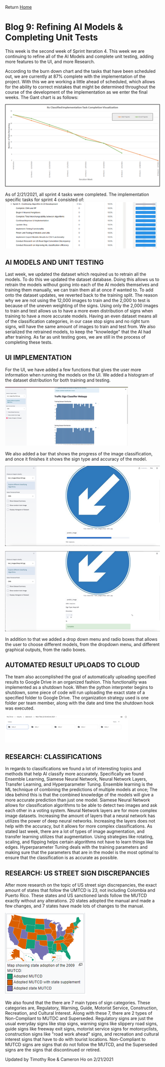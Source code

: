 Return [Home](index.md)

# Blog 9: Refining AI Models & Completing Unit Tests

This week is the second week of Sprint Iteration 4. This week we are continuing to refine all of the AI Models and complete unit testing, adding more features to the UI, and more Research.

According to the burn down chart and the tasks that have been scheduled out, we are currently at 87% complete with the implementation of the project. With this we are working a little ahead of scheduled, which allows for the ability to correct mistakes that might be determined throughout the course of the development of the implementation as we enter the final weeks. The Gant chart is as follows:

![BurnDown](./images/blog9/BurnDown.png)

As of 2/21/2021, all sprint 4 tasks were completed. The implementation specific tasks for sprint 4 consisted of:
![Sprint4Tasks](./images/blog9/sprint4_tasks.png)

## AI MODELS AND UNIT TESTING
Last week, we updated the dataset which required us to retrain all the models. To do this we updated the dataset database.
Doing this allows us to retrain the models without going into each of the AI models themselves and training them manually, we can train them all at once if wanted to.
To add onto the dataset updates, we reverted back to the training split. The reason why we are not using the 12,000 images to train and the 2,000 to test is because of the uneven weighting of the signs.
Using only the 2,000 images to train and test allows us to have a more even distribution of signs when training to have a more accurate models.
Having an even dataset means all of the classification categories, in our case stop signs and no right turn signs, will have the same amount of images to train and test from.
We also serialized the retrained models, to keep the "knowledge" that the AI had after training.
As far as unit testing goes, we are still in the process of completing these tests.

## UI IMPLEMENTATION
For the UI, we have added a few functions that gives the user more information when running the models on the UI.
We added a histogram of the dataset distribution for both training and testing.

![Histogram](https://raw.githubusercontent.com/egr-401-402-capstone-2020-21/ItsClassified-Blog/main/images/blog9/histogram.png)

We also added a bar that shows the progress of the image classification, and once it finishes it shows the sign type and accuracy of the model.

![UI1](https://raw.githubusercontent.com/egr-401-402-capstone-2020-21/ItsClassified-Blog/main/images/blog9/ui1.png)

![UI2](https://raw.githubusercontent.com/egr-401-402-capstone-2020-21/ItsClassified-Blog/main/images/blog9/ui2.png)


In addition to that we added a drop down menu and radio boxes that allows the user to choose different models, from the dropdown menu, and different graphical outputs, from the radio boxes.

## AUTOMATED RESULT UPLOADS TO CLOUD

The team also accomplished the goal of automatically uploading specified results to Google Drive in an organized fashion. This functionality was implemented as a shutdown hook. When the python interpreter begins to shutdown, some piece of code will run uploading the exact state of a specified folder to Google Drive. The organization strategy used is one folder per team member, along with the date and time the shutdown hook was executed.

![Google Drive Screenshot](https://raw.githubusercontent.com/egr-401-402-capstone-2020-21/ItsClassified-Blog/main/images/blog9/cloud.png)

## RESEARCH: CLASSIFICATIONS
In regards to classifications we found a lot of interesting topics and methods that help AI classify more accurately.
Specifically we found Ensemble Learning, Siamese Neural Network, Neural Network Layers, Transfer Learning, and Hyperparameter Tuning.
Ensemble learning is the ML technique of combining the predictions of multiple models at once; The idea behind this is that the combined knowledge of the models will give a more accurate prediction than just one model.
Siamese Neural Network allows for classification algorithms to be able to detect two images and ask each other in a voting system.
Neural Network layers are for more complex image datasets. Increasing the amount of layers that a neural network has utilizes the power of deep neural networks. Increasing the layers does not help with the accuracy, but it allows for more complex classifications.
As stated last week, there are a lot of types of image augmentation, and transfer learning utilizes that augmentation.
Using strategies like rotating, scaling, and flipping helps certain algorithms not have to learn things like edges.
Hyperparameter Tuning deals with the training parameters and making sure that the parameters that are in the model is the most optimal to ensure that the classification is as accurate as possible.

## RESEARCH: US STREET SIGN DISCREPANCIES
After more research on the topic of US street sign discrepancies, the exact amount of states that follow the UMTCD is 23, not including Colombia and Puerto Rico. These states and US sanctioned lands follow the MUTCD exactly without any alterations.
20 states adopted the manual and made a few changes, and 7 states have made lots of changes to the manual.

![MUTCD](https://raw.githubusercontent.com/egr-401-402-capstone-2020-21/ItsClassified-Blog/main/images/blog9/MUTCD.png)

We also found that the there are 7 main types of sign categories. These categories are, Regulatory, Warning, Guide, Motorist Service, Construction, Recreation, and Cultural Interest. Along with these 7, there are 2 types of Non-Compliant to MUTDC and Superseded.
Regulatory signs are just the usual everyday signs like stop signs, warning signs like slippery road signs, guide signs like freeway exit signs, motorist service signs for motorcyclists, construction signs like "road work ahead" signs, and recreation and cultural interest signs that have to do with tourist locations.
Non-Compliant to MUTCD signs are signs that do not follow the MUTCD, and the Superseded signs are the signs that discontinued or retired.

Updated by Timothy Roe & Cameron Ho on 2/21/2021
